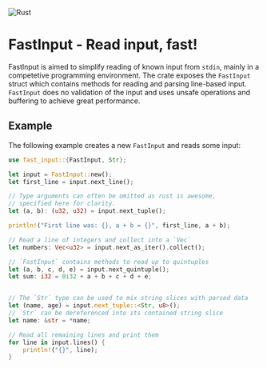 ![Rust](https://github.com/KlasafGeijerstam/fast_input/workflows/Rust/badge.svg?event=push)
# FastInput - Read input, fast!

FastInput is aimed to simplify reading of known input from `stdin`,
mainly in a competetive programming environment. The crate exposes
the `FastInput` struct which contains methods for reading and parsing
line-based input. `FastInput` does no validation of the input and
uses unsafe operations and buffering to achieve great performance.


## Example

The following example creates a new `FastInput` and reads some input:

```rust
use fast_input::{FastInput, Str};

let input = FastInput::new();
let first_line = input.next_line();

// Type arguments can often be omitted as rust is awesome,
// specified here for clarity.
let (a, b): (u32, u32) = input.next_tuple();

println!("First line was: {}, a + b = {}", first_line, a + b);

// Read a line of integers and collect into a `Vec`
let numbers: Vec<u32> = input.next_as_iter().collect();

// `FastInput` contains methods to read up to quintuples
let (a, b, c, d, e) = input.next_quintuple();
let sum: i32 = 0i32 + a + b + c + d + e;


// The `Str` type can be used to mix string slices with parsed data
let (name, age) = input.next_tuple::<Str, u8>();
// `Str` can be dereferenced into its contained string slice
let name: &str = *name;

// Read all remaining lines and print them
for line in input.lines() {
    println!("{}", line);
}
```
